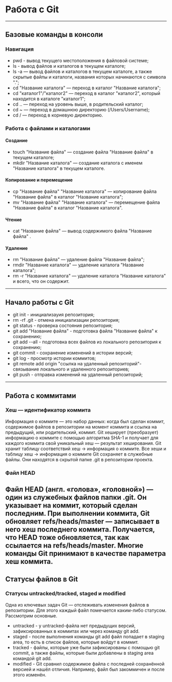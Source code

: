 # Работа с Git
---
## Базовые команды в консоли
### Навигация
* pwd - вывод текущего местоположения в файловой системе;
* ls - вывод файлов и каталогов в текущем каталоге;
* ls -a — вывод файлов и каталогов в текущем каталоге, а также скрытые файлы и каталоги, названия которых начинаются с символа ".";
* cd "Название каталога" — переход в каталог "Название каталога";
* cd "каталог1"/"каталог2" — переход в каталог "каталог2", который находится в каталоге "каталог1";
* cd .. — переход на уровень выше, в родительский каталог;
* cd ~ — переход в домашнюю директорию (/Users/Username);
* cd / — переход в корневую директорию.
### Работа с файлами и каталогами
#### Создание
* touch "Название файла"  — создание файла "Название файла" в текущем каталоге;
* mkdir "Название каталога" — создание каталога с именем "Название каталога" в текущем каталоге.
#### Копирование и перемещение
* cp "Название файла" "Название каталога" — копирование файла "Название файла" в каталог "Название каталога";
* mv "Название файла" "Название каталога" — перемещение файла "Название файла" в каталог "Название каталога".
#### Чтение
* cat "Название файла" — вывод содержимого файла "Название файла" .
#### Удаление
* rm "Название файла" — удаление файла "Название файла";
* rmdir "Название каталога" — удаление каталога "Название каталога";
* rm -r "Название каталога" — удаление каталога "Название каталога" и всего, что он содержит.
---
## Начало работы с Git
* git init - инициализауия репозитория;
* rm -rf .git - отмена инициализации репозитория;
* git status - проверка состояния репозитория;
* git add "Название файла" - подготовка файла "Название файла" к сохранению;
* git add --all - подготовка всех файлов из локального репозитория к сохранению;
* git commit - сохранение изменений в истории версий;
* git log - просмотр истории коммитов;
* git remote add origin "ссылка на удаленный репозиторий"- связывание локального и удаленного репозиториев;
* git push - отправка изменений на удаленный репозиторий;
---
## Работа с коммитами
### Хеш — идентификатор коммита
Информация о коммите — это набор данных: когда был сделан коммит, содержимое файлов в репозитории на момент коммита и ссылка на предыдущий, или родительский, коммит. Git хеширует (преобразует) информацию о коммите с помощью алгоритма SHA-1 и получает для каждого коммита свой уникальный хеш — результат хеширования.
Git хранит таблицу соответствий хеш → информация о коммите.
Все хеши и таблицу хеш → информация о коммите Git сохраняет в служебные файлы. Они находятся в скрытой папке .git в репозитории проекта.
### Файл HEAD
Файл HEAD (англ. «голова», «головной») — один из служебных файлов папки .git. Он указывает на коммит, который сделан последним.
При выполнении коммита, Git обновляет refs/heads/master — записывает в него хеш последнего коммита. Получается, что HEAD тоже обновляется, так как ссылается на refs/heads/master. Многие команды Git принимают в качестве параметра хеш коммита.
---
## Статусы файлов в Git
### Статусы untracked/tracked, staged и modified
Одна из ключевых задач Git — отслеживать изменения файлов в репозитории. Для этого каждый файл помечается каким-либо статусом. Рассмотрим основные.
* untracked - у untracked-файла нет предыдущих версий, зафиксированных в коммитах или через команду git add.
* staged - после выполнения команды git add файл попадает в staging area, то есть в список файлов, которые войдут в коммит.
* tracked -  файлы, которые уже были зафиксированы с помощью git commit, а также файлы, которые были добавлены в staging area командой git add.
* modified - Git сравнил содержимое файла с последней сохранённой версией и нашёл отличия. Например, файл был закоммичен и после этого изменён.
